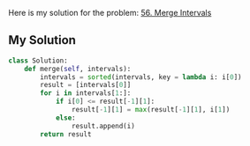 Here is my solution for the problem: [56. Merge Intervals](https://leetcode.com/problems/merge-intervals/)


## My Solution

```python
class Solution:
    def merge(self, intervals):
        intervals = sorted(intervals, key = lambda i: i[0])
        result = [intervals[0]]
        for i in intervals[1:]:
            if i[0] <= result[-1][1]:
                result[-1][1] = max(result[-1][1], i[1])
            else:
                result.append(i)
        return result
```
